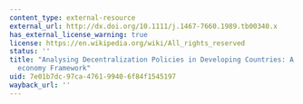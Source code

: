 ```yaml
---
content_type: external-resource
external_url: http://dx.doi.org/10.1111/j.1467-7660.1989.tb00340.x
has_external_license_warning: true
license: https://en.wikipedia.org/wiki/All_rights_reserved
status: ''
title: "Analysing Decentralization Policies in Developing Countries: A Political\u2010\
  economy Framework"
uid: 7e01b7dc-97ca-4761-9940-6f84f1545197
wayback_url: ''
---
```

